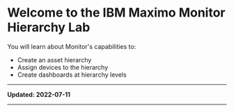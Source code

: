 # Welcome to the IBM Maximo Monitor Hierarchy Lab
You will learn about Monitor's capabilities to:

* Create an asset hierarchy
* Assign devices to the hierarchy
* Create dashboards at hierarchy levels

---

**Updated: 2022-07-11**

---
